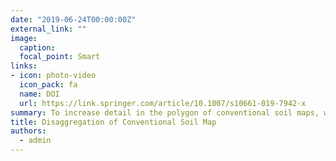 ```yaml
---
date: "2019-06-24T00:00:00Z"
external_link: ""
image:
  caption: 
  focal_point: Smart
links:
- icon: photo-video
  icon_pack: fa
  name: DOI
  url: https://link.springer.com/article/10.1007/s10661-019-7942-x
summary: To increase detail in the polygon of conventional soil maps, we have produced a spatially disaggregated soil class map of a relatively flat agricultural plain using DSMART algorithm. DSMART works through resampled classification trees to estimate the probability of the existence of each possible soil classes and also to prepare the maps of the most probable soil class, second most probable, and so on in raster format. 
title: Disaggregation of Conventional Soil Map
authors: 
  - admin
---
```

